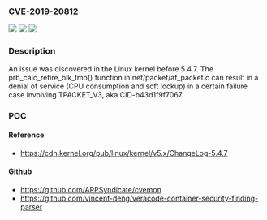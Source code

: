 ### [CVE-2019-20812](https://cve.mitre.org/cgi-bin/cvename.cgi?name=CVE-2019-20812)
![](https://img.shields.io/static/v1?label=Product&message=n%2Fa&color=blue)
![](https://img.shields.io/static/v1?label=Version&message=n%2Fa&color=blue)
![](https://img.shields.io/static/v1?label=Vulnerability&message=n%2Fa&color=brighgreen)

### Description

An issue was discovered in the Linux kernel before 5.4.7. The prb_calc_retire_blk_tmo() function in net/packet/af_packet.c can result in a denial of service (CPU consumption and soft lockup) in a certain failure case involving TPACKET_V3, aka CID-b43d1f9f7067.

### POC

#### Reference
- https://cdn.kernel.org/pub/linux/kernel/v5.x/ChangeLog-5.4.7

#### Github
- https://github.com/ARPSyndicate/cvemon
- https://github.com/vincent-deng/veracode-container-security-finding-parser

